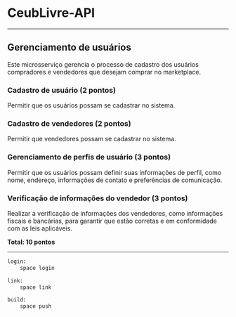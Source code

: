 # CeubLivre-API

---

## Gerenciamento de usuários

Este microsserviço gerencia o processo de cadastro dos usuários compradores e vendedores que desejam comprar no
marketplace.

### Cadastro de usuário (2 pontos)

Permitir que os usuários possam se cadastrar no sistema.

### Cadastro de vendedores (2 pontos)

Permitir que vendedores possam se cadastrar no sistema.

### Gerenciamento de perfis de usuário (3 pontos)

Permitir que os usuários possam definir suas informações de perfil, como nome, endereço, informações de contato e
preferências de comunicação.

### Verificação de informações do vendedor (3 pontos)

Realizar a verificação de informações dos vendedores, como informações fiscais e bancárias, para garantir que estão
corretas e em conformidade com as leis aplicáveis.

**Total: 10 pontos**

---


```bash
login:
	space login

link:
 	space link

build:
	space push
```
